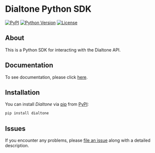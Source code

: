 # Dialtone Python SDK

[![PyPI](https://img.shields.io/pypi/v/dialtone.svg)][pypi status]
[![Python Version](https://img.shields.io/pypi/pyversions/dialtone)][pypi status]
[![License](https://img.shields.io/pypi/l/dialtone?version=bump)][license]

[pypi status]: https://pypi.org/project/dialtone/

## About

This is a Python SDK for interacting with the Dialtone API.

## Documentation

To see documentation, please click [here](https://docs.usedialtone.com/).

## Installation

You can install _Dialtone_ via [pip] from [PyPI]:

```bash
pip install dialtone
```

## Issues

If you encounter any problems, please [file an issue] along with a detailed description.

[pypi]: https://pypi.org/
[file an issue]: https://github.com/dialtone-ai/dialtone-python/issues
[pip]: https://pip.pypa.io/
[license]: https://github.com/dialtone-ai/dialtone-python/blob/main/LICENSE
